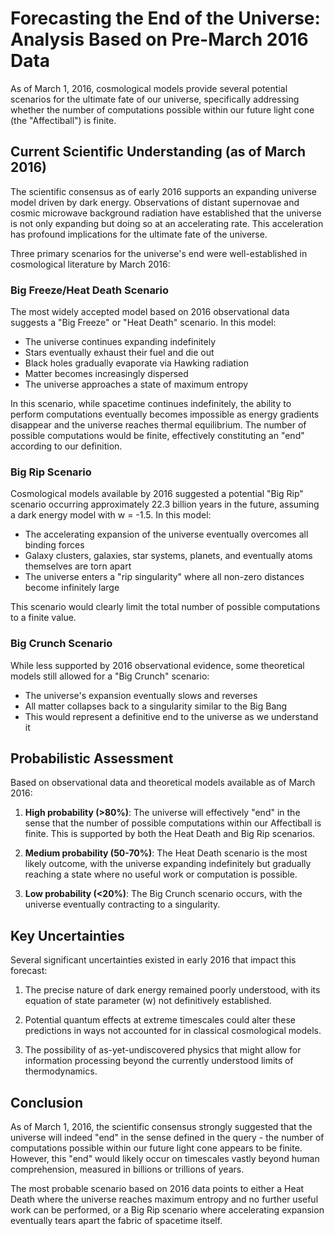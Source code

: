 # Forecasting the End of the Universe: Analysis Based on Pre-March 2016 Data

As of March 1, 2016, cosmological models provide several potential scenarios for the ultimate fate of our universe, specifically addressing whether the number of computations possible within our future light cone (the "Affectiball") is finite.

## Current Scientific Understanding (as of March 2016)

The scientific consensus as of early 2016 supports an expanding universe model driven by dark energy. Observations of distant supernovae and cosmic microwave background radiation have established that the universe is not only expanding but doing so at an accelerating rate. This acceleration has profound implications for the ultimate fate of the universe.

Three primary scenarios for the universe's end were well-established in cosmological literature by March 2016:

### Big Freeze/Heat Death Scenario

The most widely accepted model based on 2016 observational data suggests a "Big Freeze" or "Heat Death" scenario. In this model:

- The universe continues expanding indefinitely
- Stars eventually exhaust their fuel and die out
- Black holes gradually evaporate via Hawking radiation
- Matter becomes increasingly dispersed
- The universe approaches a state of maximum entropy

In this scenario, while spacetime continues indefinitely, the ability to perform computations eventually becomes impossible as energy gradients disappear and the universe reaches thermal equilibrium. The number of possible computations would be finite, effectively constituting an "end" according to our definition.

### Big Rip Scenario

Cosmological models available by 2016 suggested a potential "Big Rip" scenario occurring approximately 22.3 billion years in the future, assuming a dark energy model with w = -1.5. In this model:

- The accelerating expansion of the universe eventually overcomes all binding forces
- Galaxy clusters, galaxies, star systems, planets, and eventually atoms themselves are torn apart
- The universe enters a "rip singularity" where all non-zero distances become infinitely large

This scenario would clearly limit the total number of possible computations to a finite value.

### Big Crunch Scenario

While less supported by 2016 observational evidence, some theoretical models still allowed for a "Big Crunch" scenario:

- The universe's expansion eventually slows and reverses
- All matter collapses back to a singularity similar to the Big Bang
- This would represent a definitive end to the universe as we understand it

## Probabilistic Assessment

Based on observational data and theoretical models available as of March 2016:

1. **High probability (>80%)**: The universe will effectively "end" in the sense that the number of possible computations within our Affectiball is finite. This is supported by both the Heat Death and Big Rip scenarios.

2. **Medium probability (50-70%)**: The Heat Death scenario is the most likely outcome, with the universe expanding indefinitely but gradually reaching a state where no useful work or computation is possible.

3. **Low probability (<20%)**: The Big Crunch scenario occurs, with the universe eventually contracting to a singularity.

## Key Uncertainties

Several significant uncertainties existed in early 2016 that impact this forecast:

1. The precise nature of dark energy remained poorly understood, with its equation of state parameter (w) not definitively established.

2. Potential quantum effects at extreme timescales could alter these predictions in ways not accounted for in classical cosmological models.

3. The possibility of as-yet-undiscovered physics that might allow for information processing beyond the currently understood limits of thermodynamics.

## Conclusion

As of March 1, 2016, the scientific consensus strongly suggested that the universe will indeed "end" in the sense defined in the query - the number of computations possible within our future light cone appears to be finite. However, this "end" would likely occur on timescales vastly beyond human comprehension, measured in billions or trillions of years.

The most probable scenario based on 2016 data points to either a Heat Death where the universe reaches maximum entropy and no further useful work can be performed, or a Big Rip scenario where accelerating expansion eventually tears apart the fabric of spacetime itself.
